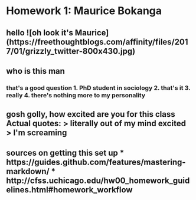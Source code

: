 <h1> Homework 1: Maurice Bokanga

<h2> hello
  ![oh look it's Maurice](https://freethoughtblogs.com/affinity/files/2017/01/grizzly_twitter-800x430.jpg)
  
<h2> who is this man
  <h3> that's a good question
    1. PhD student in sociology
    2. that's it
    3. really
    4. there's nothing more to my personality

<h2> gosh golly, how excited are you for this class
  Actual quotes:
  > literally out of my mind excited
  > I'm screaming

<h2> sources on getting this set up
* https://guides.github.com/features/mastering-markdown/
* http://cfss.uchicago.edu/hw00_homework_guidelines.html#homework_workflow
